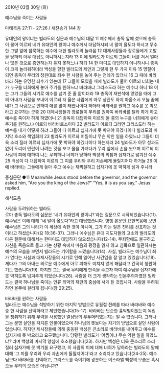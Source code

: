 2010년 03월 30일 (화)

예수님을 죽이는 사람들



마태복음 27:11 - 27:26 / 새찬송가 144 장


유대인의 왕이냐는 빌라도의 심문과 예수님의 대답
11 예수께서 총독 앞에 섰으매 총독이 물어 이르되 네가 유대인의 왕이냐 예수께서 대답하시되 네 말이 옳도다 하시고 
무수한 고발 앞에 침묵하는 예수에 대한 빌라도의 놀라움
12 대제사장들과 장로들에게 고발을 당하되 아무 대답도 아니하시는지라 13 이에 빌라도가 이르되 그들이 너를 쳐서 얼마나 많은 것으로 증언하는지 듣지 못하느냐 하되 14 한 마디도 대답하지 아니하시니 총독이 크게 놀라워하더라 
백성을 향한 빌라도의 제안과 그렇게 한 두 가지 이유
15 명절이 되면 총독이 무리의 청원대로 죄수 한 사람을 놓아 주는 전례가 있더니 16 그 때에 바라바라 하는 유명한 죄수가 있는데 17 그들이 모였을 때에 빌라도가 물어 이르되 너희는 내가 누구를 너희에게 놓아 주기를 원하느냐 바라바냐 그리스도라 하는 예수냐 하니 18 이는 그가 그들의 시기로 예수를 넘겨 준 줄 앎이더라 19 총독이 재판석에 앉았을 때에 그의 아내가 사람을 보내어 이르되 저 옳은 사람에게 아무 상관도 하지 마옵소서 오늘 꿈에 내가 그 사람으로 인하여 애를 많이 태웠나이다 하더라 
바라바를 원하고 예수를 못 박으라고 요구하는 군중
20 대제사장들과 장로들이 무리를 권하여 바라바를 달라 하게 하고 예수를 죽이자 하게 하였더니 21 총독이 대답하여 이르되 둘 중의 누구를 너희에게 놓아 주기를 원하느냐 이르되 바라바로소이다 22 빌라도가 이르되 그러면 그리스도라 하는 예수를 내가 어떻게 하랴 그들이 다 이르되 십자가에 못 박혀야 하겠나이다 
빌라도의 마지막 호소와 책임회피
23 빌라도가 이르되 어찜이냐 무슨 악한 일을 하였느냐 그들이 더욱 소리 질러 이르되 십자가에 못 박혀야 하겠나이다 하는지라 24 빌라도가 아무 성과도 없이 도리어 민란이 나려는 것을 보고 물을 가져다가 무리 앞에서 손을 씻으며 이르되 이 사람의 피에 대하여 나는 무죄하니 너희가 당하라 
백성의 외침과 십자가로 넘겨진 예수
25 백성이 다 대답하여 이르되 그 피를 우리와 우리 자손에게 돌릴지어다 하거늘 26 이에 바라바는 그들에게 놓아 주고 예수는 채찍질하고 십자가에 못 박히게 넘겨 주니라  

중심문단 ●11 Meanwhile Jesus stood before the governor, and the governor asked him, "Are you the king of the Jews?" "Yes, it is as you say," Jesus replied.

해석도움





사람을 두려워하는 빌라도  
로마 총독 빌라도의 심문은 ‘네가 유대인의 왕이냐?’라는 질문으로 시작되었습니다(11). 예수님은 이에 대해 “네 말이 옳도다”라고 대답했습니다. 병행 본문인 요한복음에 보면 예수님은 그의 나라가 이 세상에 속한 것이 아니며, 그가 하는 일은 진리를 선포하는 것이라고 하셨습니다(요 18:36-37). 그러나 예수님은 유대 지도자들의 고소와 빌라도의 다른 질문에 대해서는 한마디도 대답하지 않으셨습니다(12-14). 무죄함에도 불구하고 자신을 죽음으로 몰고 가는 상황 속에서 마음의 평정을 잃지 않고 침묵으로 일관하시는 예수의 모습을 보면서 빌라도는 기이함을 느꼈습니다(14). 사실, 빌라도는 예수님이 죄가 없다는 사실과 대제사장들의 시기로 인해 일어난 사건임을 잘 알고 있었습니다(18). 게다가 그의 아내는 의로운 예수에게 아무 피해도 미치지 않게 해달라고 간곡히 청원하기도 했습니다(19). 하지만 그는 결국 무리에게 만족을 주고자 하여 예수님을 십자가에 못 박히도록 넘겨주게 되었습니다(26). 사람을 더 크게 생각하는 인본주의자였던 빌라도는 결국 하나님을 죽이는 인류 최악의 재판의 중심에 서게 된 것입니다. 사람을 두려워하면 올무에 걸리게 됩니다(잠 29:25). 

바라바를 원하는 사람들  
빌라도는 예수님을 석방하기 위한 마지막 방법으로 유월절 전례를 따라 바라바와 예수 중 한 사람을 선택하라고 제안했습니다(15-17). 바라바는 단순한 흉악범이었는지 독립을 쟁취하기 위해 무력을 사용했던 열심당의 우두머리였는지는 알 수 없습니다. 그러나 그는 분명 살인을 저지른 인물이었으며 하나님의 뜻보다는 자기의 방법으로 살던 사람이었습니다. 하지만 제사장들에 의해 충동된 백성은 큰소리로 바라바를 내어주고 예수를 십자가에 못 박으라고 요구했습니다. 당황한 빌라도가 ‘어찜이냐 무슨 악한 일을 하였느냐?’라며 백성의 마지막 양심에 호소했습니다(23). 하지만 백성은 더욱 큰소리로 소리 질러 십자가에 못 박기를 요구했고, 이 사람의 피에 대해 너희가 당하라는 빌라도의 말에 대해 ‘그 피를 우리와 우리 자손에게 돌릴지어다’라고 소리치고 있습니다(24-25). 예수님보다 바라바를 선택하고, 그리스도를 죽이기에 광분하는 이스라엘 백성의 모습은 혹시 오늘 우리의 모습은 아닙니까?